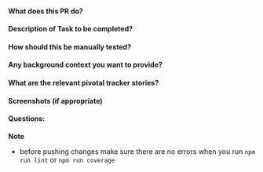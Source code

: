 #### What does this PR do?

#### Description of Task to be completed?

#### How should this be manually tested?

#### Any background context you want to provide?

#### What are the relevant pivotal tracker stories?

#### Screenshots (if appropriate)

#### Questions:

**Note**

- before pushing changes make sure there are no errors when you run `npm run lint` or `npm run coverage`
